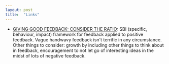 ```yaml
---
layout: post
title:  "Links"
---
```


* [GIVING GOOD FEEDBACK: CONSIDER THE RATIO](https://charity.wtf/2022/08/15/giving-good-feedback-consider-the-ratio/): SBI (specific, behaviour, impact) framework for feedback applied to positive feedback. Vague handwavy feedback isn't terrific in any circumstance. Other things to consider: growth by including other things to think about in feedback, encouragement to not let go of interesting ideas in the midst of lots of negative feedback.